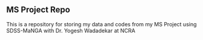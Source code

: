 ## MS Project Repo
This is a repository for storing my data and codes from my MS Project using SDSS-MaNGA with Dr. Yogesh Wadadekar at NCRA
